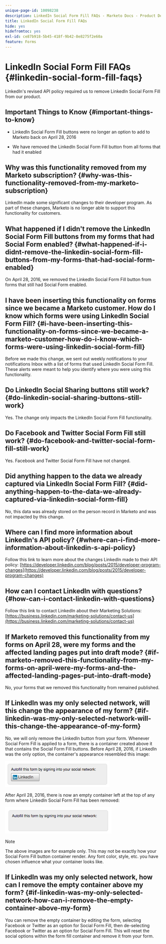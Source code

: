 ```yaml
---
unique-page-id: 10098238
description: LinkedIn Social Form Fill FAQs - Marketo Docs - Product Documentation
title: LinkedIn Social Form Fill FAQs
hide: yes
hidefromtoc: yes
exl-id: ce87b918-5b45-418f-9b42-8e8275f2e60a
feature: Forms
---
```

# LinkedIn Social Form Fill FAQs {#linkedin-social-form-fill-faqs}

LinkedIn's revised API policy required us to remove LinkedIn Social Form Fill from our product.

## Important Things to Know {#important-things-to-know}

* LinkedIn Social Form Fill buttons were no longer an option to add to Marketo back on April 28, 2016

* We have removed the LinkedIn Social Form Fill button from all forms that had it enabled

## Why was this functionality removed from my Marketo subscription? {#why-was-this-functionality-removed-from-my-marketo-subscription}

LinkedIn made some significant changes to their developer program. As part of these changes, Marketo is no longer able to support this functionality for customers.

## What happened if I didn't remove the LinkedIn Social Form Fill buttons from my forms that had Social Form enabled? {#what-happened-if-i-didnt-remove-the-linkedin-social-form-fill-buttons-from-my-forms-that-had-social-form-enabled}

On April 28, 2016, we removed the LinkedIn Social Form Fill button from forms that still had Social Form enabled.

## I have been inserting this functionality on forms since we became a Marketo customer. How do I know which forms were using LinkedIn Social Form Fill? {#i-have-been-inserting-this-functionality-on-forms-since-we-became-a-marketo-customer-how-do-i-know-which-forms-were-using-linkedin-social-form-fill}

Before we made this change, we sent out weekly notifications to your notifications Inbox with a list of forms that used LinkedIn Social Form Fill. These alerts were meant to help you identify where you were using this functionality.

## Do LinkedIn Social Sharing buttons still work? {#do-linkedin-social-sharing-buttons-still-work}

Yes. The change only impacts the LinkedIn Social Form Fill functionality.

## Do Facebook and Twitter Social Form Fill still work? {#do-facebook-and-twitter-social-form-fill-still-work}

Yes. Facebook and Twitter Social Form Fill have not changed.

## Did anything happen to the data we already captured via LinkedIn Social Form Fill? {#did-anything-happen-to-the-data-we-already-captured-via-linkedin-social-form-fill}

No, this data was already stored on the person record in Marketo and was not impacted by this change.

## Where can I find more information about LinkedIn's API policy? {#where-can-i-find-more-information-about-linkedin-s-api-policy}

Follow this link to learn more about the changes LinkedIn made to their API policy: [https://developer.linkedin.com/blog/posts/2015/developer-program-changes](https://developer.linkedin.com/blog/posts/2015/developer-program-changes)

## How can I contact LinkedIn with questions? {#how-can-i-contact-linkedin-with-questions}

Follow this link to contact LinkedIn about their Marketing Solutions: [https://business.linkedin.com/marketing-solutions/contact-us](https://business.linkedin.com/marketing-solutions/contact-us)

## If Marketo removed this functionality from my forms on April 28, were my forms and the affected landing pages put into draft mode? {#if-marketo-removed-this-functionality-from-my-forms-on-april-were-my-forms-and-the-affected-landing-pages-put-into-draft-mode}

No, your forms that we removed this functionality from remained published.

## If LinkedIn was my only selected network, will this change the appearance of my form? {#if-linkedin-was-my-only-selected-network-will-this-change-the-appearance-of-my-form}

No, we will only remove the LinkedIn button from your form. Whenever Social Form Fill is applied to a form, there is a container created above it that contains the Social Form Fill buttons. Before April 28, 2016, if LinkedIn was the only option, the container's appearance resembled this image:

![--](assets/one.png)

After April 28, 2016, there is now an empty container left at the top of any form where LinkedIn Social Form Fill has been removed:

![--](assets/two.png)

>[!NOTE]
>
>The above images are for example only. This may not be exactly how your Social Form Fill button container render. Any font color, style, etc. you have chosen influence what your container looks like.

## If LinkedIn was my only selected network, how can I remove the empty container above my form? {#if-linkedin-was-my-only-selected-network-how-can-i-remove-the-empty-container-above-my-form}

You can remove the empty container by editing the form, selecting Facebook or Twitter as an option for Social Form Fill, then de-selecting Facebook or Twitter as an option for Social Form Fill. This will reset the social options within the form fill container and remove it from your form.
